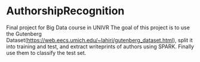 # AuthorshipRecognition
Final project for Big Data course in UNIVR
The goal of this project is to use the Gutenberg Dataset(https://web.eecs.umich.edu/~lahiri/gutenberg_dataset.html), split it into training and test, and extract writeprints of authors using SPARK. Finally use them to classify the test set.
